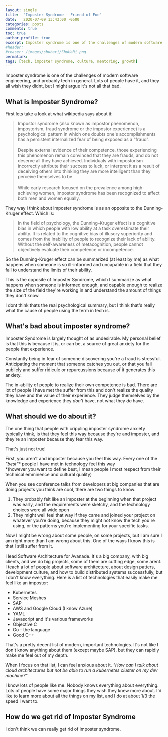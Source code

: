 ```yaml
---
layout: single
title:  "Imposter Syndrome - Friend of Foe"
date:   2020-07-09 13:43:00 -0500
categories: posts
comments: true
toc: true
author_profile: true
excerpt: Imposter syndrome is one of the challenges of modern software engineering, and probably tech in general. Lots of people have it, and they all wish they didnt, but I might argue it's not all that bad.
#header:
#teaser: /images/shuhari/ShuHaRi.png
permalink: 
tags: [tech, imposter syndrome, culture, mentoring, growth]
---
```


Imposter syndrome is one of the challenges of modern software engineering, and probably tech in general. Lots of people have it, and they all wish they didnt, but I might argue it's not all that bad.

## What is Imposter Syndrome?

First lets take a look at what wikipedia says about it:
 
 >Impostor syndrome (also known as impostor phenomenon, impostorism, fraud syndrome or the impostor experience) is a psychological pattern in which one doubts one's accomplishments has a persistent internalized fear of being exposed as a "fraud".
 <br><br>Despite external evidence of their competence, those experiencing this phenomenon remain convinced that they are frauds, and do not deserve all they have achieved. Individuals with impostorism incorrectly attribute their success to luck, or interpret it as a result of deceiving others into thinking they are more intelligent than they perceive themselves to be. <br><br>While early research focused on the prevalence among high-achieving women, impostor syndrome has been recognized to affect both men and women equally.

They way i think about imposter syndrome is as an opposite to the Dunning-Kruger effect.
Which is:

>In the field of psychology, the Dunning–Kruger effect is a cognitive bias in which people with low ability at a task overestimate their ability. It is related to the cognitive bias of illusory superiority and comes from the inability of people to recognize their lack of ability. Without the self-awareness of metacognition, people cannot objectively evaluate their competence or incompetence.

So the Dunning-Kruger effect can be summarized (at least by me) as what happens when someone is so ill-informed and uncapable in a field that they fail to understand the limits of their ability. 

This is the opposite of Imposter Syndrome, which I summarize as what happens when someone is informed enough, and capable enough to realize the size of the field they're working in and understand the amount of things they don't know.

I dont think thats the real psychological summary, but I think that's really what the cause of people using the term in tech is.

## What's bad about imposter syndrome?

Imposter Syndrome is largely thought of as undesirable.
My personal belief is that this is because it is, or can be, a source of great anxiety for the people that experience.

Constantly being in fear of someone discovering you're a fraud is stressful.
Anticipating the moment that someone catches you out, or that you fail publicly and suffer ridicule or repurcussions because of it generates this anxiety.

The in-ability of people to realize their own competence is bad.
There are lot of people I have met the suffer from this and don't realize the quality they have and the value of their experience.
They judge themselves by the knowledge and experience they *don't* have, not what they *do* have.

## What should we do about it?

The one thing that people with crippling imposter syndrome anxiety typically think, is that they feel this way because they're and imposter, and they're an imposter because they fear this way.

That's just not true!

First, you aren't and imposter because you feel this way.
Every one of the *"best"** people I have met in technology feel this way <br>
*(however you want to define best, I mean people I most respect from their technical emminence and cultural quality)

When you see conference talks from developers at big companies that are doing projects you think are cool, there are two things to know:

1. They probably felt like an imposter at the beginning when that project was early, and the requirements were sketchy, and the technology choices were all wide open
2. They might well feel that way if they came and joined your project on whatever you're doing, because they might not know the tech you're using, or the patterns you're implementing for your specific tasks. 

Now I might be wrong about some people, on some projects, but I am sure I am right more than I am wrong about this. One of the ways I know this is that I still suffer from it. 

I lead Software Architecture for Avanade. It's a big company, with big clients, and we do big projects, some of them are cutting edge, some arent.
I teach a lot of people about software architecture, about design patters, development culture, and how to build distributed systems successfully, but I don't know everything.
Here is a list of technologies that easily make me feel like an imposter:
- Kubernetes
- Service Meshes
- SAP
- AWS and Google Cloud (I know Azure)
- YAML
- Javascript and it's various frameworks
- Objective C
- Go - the language
- Good C++

That's a pretty decent list of modern, important technologies.
It's not like I don't know anything about them (except maybe SAP), but they can rapidly make me feel out of my depth. 

When I focus on that list, I can feel anxious about it. *"How can I talk about cloud architectures but not be able to run a kubernetes cluster on my dev machine?"*

I know lots of people like me. Nobody knows everything about everything. Lots of people have some major things they wish they knew more about. I'd like to learn more about all the things on my list, and I do at about 1/3 the speed I want to.

## How do we get rid of Imposter Syndrome

I don't think we can really get rid of imposter syndrome. 
